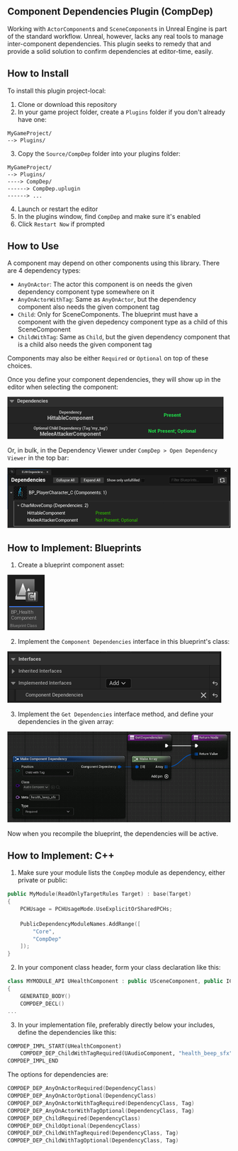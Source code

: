 ## Component Dependencies Plugin (CompDep)
Working with `ActorComponent`s and `SceneComponent`s in Unreal Engine is part of the standard workflow. Unreal, however, lacks any real tools to manage inter-component dependencies. This plugin seeks to remedy that and provide a solid solution to confirm dependencies at editor-time, easily.

## How to Install

To install this plugin project-local:

1. Clone or download this repository
2. In your game project folder, create a `Plugins` folder if you don't already have one:
```
MyGameProject/
--> Plugins/
```

3. Copy the `Source/CompDep` folder into your plugins folder:
```
MyGameProject/
--> Plugins/
----> CompDep/
------> CompDep.uplugin
------> ...
```

4. Launch or restart the editor
5. In the plugins window, find `CompDep` and make sure it's enabled
6. Click `Restart Now` if prompted

## How to Use

A component may depend on other components using this library. There are 4 dependency types:
- `AnyOnActor`: The actor this component is on needs the given dependency component type somewhere on it
- `AnyOnActorWithTag`: Same as `AnyOnActor`, but the dependency component also needs the given component tag
- `Child`: Only for SceneComponents. The blueprint must have a component with the given depedency component type as a child of this SceneComponent
- `ChildWithTag`: Same as `Child`, but the given dependency component that is a child also needs the given component tag

Components may also be either `Required` or `Optional` on top of these choices.

Once you define your component dependencies, they will show up in the editor when selecting the component:

![Details Panel](./RepoIMG/DetailsResult.png)

Or, in bulk, in the Dependency Viewer under `CompDep > Open Dependency Viewer` in the top bar:

![Dependency Viewer](./RepoIMG/WindowResult.png)

## How to Implement: Blueprints
1. Create a blueprint component asset:

![Blueprint Step 1](./RepoIMG/BlueprintStep1.png)

2. Implement the `Component Dependencies` interface in this blueprint's class:

![Blueprint Step 2](./RepoIMG/BlueprintStep2.png)

3. Implement the `Get Dependencies` interface method, and define your dependencies in the given array:

![Blueprint Step 3](./RepoIMG/BlueprintStep3.png)

Now when you recompile the blueprint, the dependencies will be active.

## How to Implement: C++

1. Make sure your module lists the `CompDep` module as dependency, either private or public:
```cpp
public MyModule(ReadOnlyTargetRules Target) : base(Target)
{
	PCHUsage = PCHUsageMode.UseExplicitOrSharedPCHs;

	PublicDependencyModuleNames.AddRange([
		"Core",
		"CompDep"
	]);
}
```

2. In your component class header, form your class declaration like this:
```cpp
class MYMODULE_API UHealthComponent : public USceneComponent, public IComponentDependencies
{
	GENERATED_BODY()
	COMPDEP_DECL()
...
```

3. In your implementation file, preferably directly below your includes, define the dependencies like this:
```py
COMPDEP_IMPL_START(UHealthComponent)
	COMPDEP_DEP_ChildWithTagRequired(UAudioComponent, "health_beep_sfx")
COMPDEP_IMPL_END
```

The options for dependencies are:
```cpp
COMPDEP_DEP_AnyOnActorRequired(DependencyClass)
COMPDEP_DEP_AnyOnActorOptional(DependencyClass)
COMPDEP_DEP_AnyOnActorWithTagRequired(DependencyClass, Tag)
COMPDEP_DEP_AnyOnActorWithTagOptional(DependencyClass, Tag)
COMPDEP_DEP_ChildRequired(DependencyClass)
COMPDEP_DEP_ChildOptional(DependencyClass)
COMPDEP_DEP_ChildWithTagRequired(DependencyClass, Tag)
COMPDEP_DEP_ChildWithTagOptional(DependencyClass, Tag)
```
